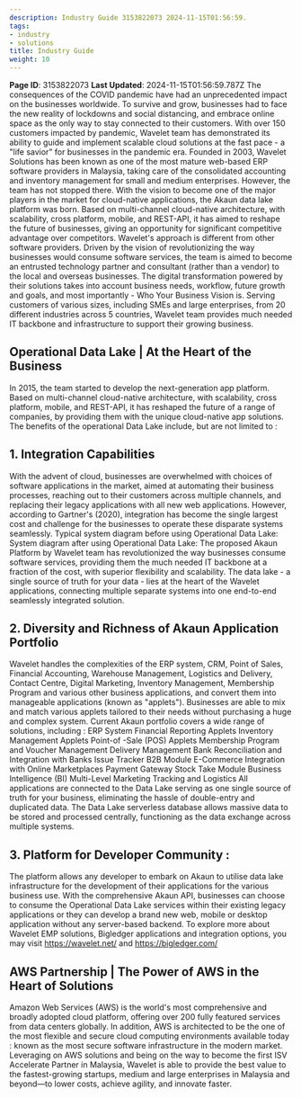 ```yaml
---
description: Industry Guide 3153822073 2024-11-15T01:56:59.
tags:
- industry
- solutions
title: Industry Guide
weight: 10
---
```


**Page ID**: 3153822073
**Last Updated**: 2024-11-15T01:56:59.787Z
The consequences of the COVID pandemic have had an unprecedented impact on the businesses worldwide. To survive and grow, businesses had to face the new reality of lockdowns and social distancing, and embrace online space as the only way to stay connected to their customers. With over 150 customers impacted by pandemic, Wavelet team has demonstrated its ability to guide and implement scalable cloud solutions at the fast pace - a "life savior" for businesses in the pandemic era.
Founded in 2003, Wavelet Solutions has been known as one of the most mature web-based ERP software providers in Malaysia, taking care of the consolidated accounting and inventory management for small and medium enterprises. However, the team has not stopped there. With the vision to become one of the major players in the market for cloud-native applications, the Akaun data lake platform was born. Based on multi-channel cloud-native architecture, with scalability, cross platform, mobile, and REST-API, it has aimed to reshape the future of businesses, giving an opportunity for significant competitive advantage over competitors.
Wavelet's approach is different from other software providers. Driven by the vision of revolutionizing the way businesses would consume software services, the team is aimed to become an entrusted technology partner and consultant (rather than a vendor) to the local and overseas businesses. The digital transformation powered by their solutions takes into account business needs, workflow, future growth and goals, and most importantly - Who Your Business Vision is.
Serving customers of various sizes, including SMEs and large enterprises, from 20 different industries across 5 countries, Wavelet team provides much needed IT backbone and infrastructure to support their growing business.
## Operational Data Lake | At the Heart of the Business﻿
In 2015, the team started to develop the next-generation app platform. Based on multi-channel cloud-native architecture, with scalability, cross platform, mobile, and REST-API, it has reshaped the future of a range of companies, by providing them with the unique cloud-native app solutions. The benefits of the operational Data Lake include, but are not limited to :
## 1. Integration Capabilities﻿
With the advent of cloud, businesses are overwhelmed with choices of software applications in the market, aimed at automating their business processes, reaching out to their customers across multiple channels, and replacing their legacy applications with all new web applications. However, according to Gartner's (2020), integration has become the single largest cost and challenge for the businesses to operate these disparate systems seamlessly. Typical system diagram before using Operational Data Lake:
System diagram after using Operational Data Lake:
The proposed Akaun Platform by Wavelet team has revolutionized the way businesses consume software services, providing them the much needed IT backbone at a fraction of the cost, with superior flexibility and scalability. The data lake - a single source of truth for your data - lies at the heart of the Wavelet applications, connecting multiple separate systems into one end-to-end seamlessly integrated solution.
## 2. Diversity and Richness of Akaun Application Portfolio﻿
Wavelet handles the complexities of the ERP system, CRM, Point of Sales, Financial Accounting, Warehouse Management, Logistics and Delivery, Contact Centre, Digital Marketing, Inventory Management, Membership Program and various other business applications, and convert them into manageable applications (known as "applets"). Businesses are able to mix and match various applets tailored to their needs without purchasing a huge and complex system. Current Akaun portfolio covers a wide range of solutions, including :
ERP System
Financial Reporting Applets
Inventory Management Applets
Point-of -Sale (POS) Applets
Membership Program and Voucher Management
Delivery Management
Bank Reconciliation and Integration with Banks
Issue Tracker
B2B Module
E-Commerce
Integration with Online Marketplaces
Payment Gateway
Stock Take Module
Business Intelligence (BI)
Multi-Level Marketing
Tracking and Logistics
All applications are connected to the Data Lake serving as one single source of truth for your business, eliminating the hassle of double-entry and duplicated data. The Data Lake serverless database allows massive data to be stored and processed centrally, functioning as the data exchange across multiple systems.
## 3. Platform for Developer Community :﻿
The platform allows any developer to embark on Akaun to utilise data lake infrastructure for the development of their applications for the various business use. With the comprehensive Akaun API, businesses can choose to consume the Operational Data Lake services within their existing legacy applications or they can develop a brand new web, mobile or desktop application without any server-based backend.
To explore more about Wavelet EMP solutions, Bigledger applications and integration options, you may visit https://wavelet.net/  and https://bigledger.com/ 
## AWS Partnership | The Power of AWS in the Heart of Solutions﻿
Amazon Web Services (AWS) is the world's most comprehensive and broadly adopted cloud platform, offering over 200 fully featured services from data centers globally. In addition, AWS is architected to be the one of the most flexible and secure cloud computing environments available today : known as the most secure software infrastructure in the modern market.
Leveraging on AWS solutions and being on the way to become the first ISV Accelerate Partner in Malaysia, Wavelet is able to provide the best value to the fastest-growing startups, medium and large enterprises in Malaysia and beyond—to lower costs, achieve agility, and innovate faster.